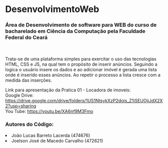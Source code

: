# DesenvolvimentoWeb
### Área de Desenvolvimento de software para WEB do curso de bacharelado em Ciência da Computação pela Faculdade Federal do Ceará
<br>

<br>
Trata-se de uma plataforma simples para exercitar o uso das tecnologias HTML, CSS e JS, na qual tem o propósito de inserir anúncios. Seguindo a logica o usuário insere os dados e ao adicionar imóvel é gerada uma lista onde é inserido esses anúncios. Ao repetir o processo a lista cresce com a medida das inserções.
<br>

Link para apresentação da Pratica 01 - Locadora de imoveis:
<br>
Google Drive:
https://drive.google.com/drive/folders/1US1NtsykXzP2dois_Z1iSEUOjiJdX2X2?usp=sharing
<br>
You Tube:
https://youtu.be/XA6nf9M3Fmo

### Autores do Código:

<li>João Lucas Barreto Lacerda (474676)</li>
<li>Joelson José de Macedo Carvalho (472621)</li>


